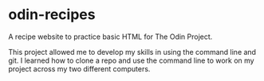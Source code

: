 # odin-recipes
A recipe website to practice basic HTML for The Odin Project.

This project allowed me to develop my skills in using the command line and git. I learned how to clone a repo and use the command line to work on my project across my two different computers. 
